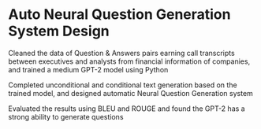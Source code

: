 # Auto Neural Question Generation System Design

Cleaned the data of Question & Answers pairs earning call transcripts between executives and analysts from financial information of companies, and trained a medium GPT-2 model using Python

Completed unconditional and conditional text generation based on the trained model, and designed automatic Neural Question Generation system

Evaluated the results using BLEU and ROUGE and found the GPT-2 has a strong ability to generate questions
